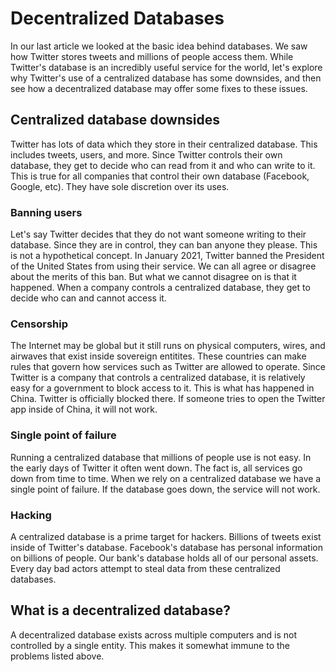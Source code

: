 # Decentralized Databases

In our last article we looked at the basic idea behind databases. We saw how Twitter stores tweets and millions of people access them. While Twitter's database is an incredibly useful service for the world, let's explore why Twitter's use of a centralized database has some downsides, and then see how a decentralized database may offer some fixes to these issues. 

## Centralized database downsides

Twitter has lots of data which they store in their centralized database. This includes tweets, users, and more. Since Twitter controls their own database, they get to decide who can read from it and who can write to it. This is true for all companies that control their own database (Facebook, Google, etc). They have sole discretion over its uses.

### Banning users

Let's say Twitter decides that they do not want someone writing to their database. Since they are in control, they can ban anyone they please. This is not a hypothetical concept. In January 2021, Twitter banned the President of the United States from using their service. We can all agree or disagree about the merits of this ban. But what we cannot disagree on is that it happened. When a company controls a centralized database, they get to decide who can and cannot access it. 

### Censorship

The Internet may be global but it still runs on physical computers, wires, and airwaves that exist inside sovereign entitites. These countries can make rules that govern how services such as Twitter are allowed to operate. Since Twitter is a company that controls a centralized database, it is relatively easy for a government to block access to it. This is what has happened in China. Twitter is officially blocked there. If someone tries to open the Twitter app inside of China, it will not work. 

### Single point of failure

Running a centralized database that millions of people use is not easy. In the early days of Twitter it often went down. The fact is, all services go down from time to time. When we rely on a centralized database we have a single point of failure. If the database goes down, the service will not work.  

### Hacking

A centralized database is a prime target for hackers. Billions of tweets exist inside of Twitter's database. Facebook's database has personal information on billions of people. Our bank's database holds all of our personal assets. Every day bad actors attempt to steal data from these centralized databases. 

## What is a decentralized database?

A decentralized database exists across multiple computers and is not controlled by a single entity. This makes it somewhat immune to the problems listed above. 
